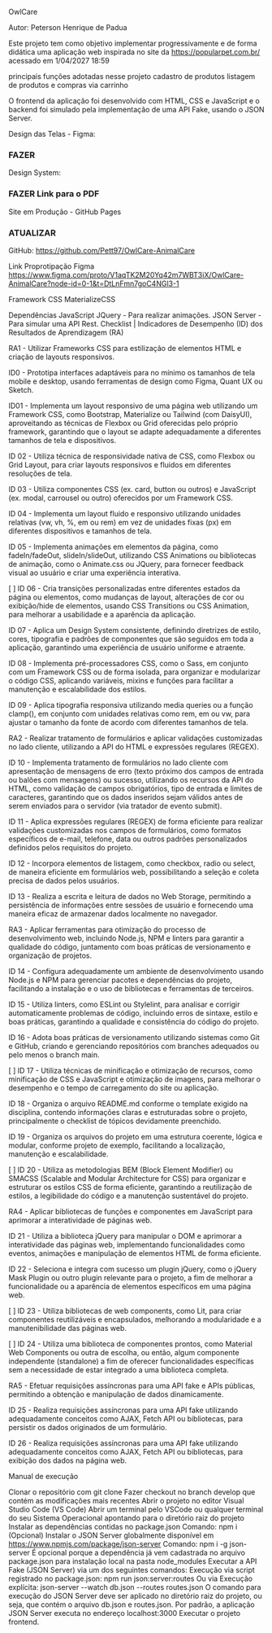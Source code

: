 OwlCare

Autor: Peterson Henrique de Padua 

Este projeto tem como objetivo implementar progressivamente e de forma didática uma aplicação web 
inspirada no site da https://popularpet.com.br/ acessado em 1/04/2027 18:59

principais funções adotadas nesse projeto 
cadastro de produtos
listagem de produtos 
e compras via carrinho


O frontend da aplicação foi desenvolvido com HTML, CSS e JavaScript e o backend foi simulado pela implementação de uma API Fake, usando o JSON Server.

Design das Telas - Figma:
### FAZER

Design System:
### FAZER  Link para o PDF

Site em Produção - GitHub Pages
### ATUALIZAR

GitHub:
https://github.com/Pett97/OwlCare-AnimalCare

Link Proprotipação Figma
https://www.figma.com/proto/V1aqTK2M20Yq42m7WBT3iX/OwlCare-AnimalCare?node-id=0-1&t=DtLnFmn7goC4NGl3-1

Framework CSS
MaterializeCSS

Dependências JavaScript
JQuery - Para realizar animações.
JSON Server - Para simular uma API Rest.
Checklist | Indicadores de Desempenho (ID) dos Resultados de Aprendizagem (RA)

RA1 - Utilizar Frameworks CSS para estilização de elementos HTML e criação de layouts responsivos.

 ID0 - Prototipa interfaces adaptáveis para no mínimo os tamanhos de tela mobile e desktop, usando ferramentas de design como Figma, Quant UX ou Sketch.

 ID01 - Implementa um layout responsivo de uma página web utilizando um Framework CSS, como Bootstrap, Materialize ou Tailwind (com DaisyUI), aproveitando as técnicas de Flexbox ou Grid oferecidas pelo próprio framework, garantindo que o layout se adapte adequadamente a diferentes tamanhos de tela e dispositivos.

 ID 02 - Utiliza técnica de responsividade nativa de CSS, como Flexbox ou Grid Layout, para criar layouts responsivos e fluidos em diferentes resoluções de tela.

 ID 03 - Utiliza componentes CSS (ex. card, button ou outros) e JavaScript (ex. modal, carrousel ou outro) oferecidos por um Framework CSS.

 ID 04 - Implementa um layout fluido e responsivo utilizando unidades relativas (vw, vh, %, em ou rem) em vez de unidades fixas (px) em diferentes dispositivos e tamanhos de tela.

 ID 05 - Implementa animações em elementos da página, como fadeIn/fadeOut, slideIn/slideOut, utilizando CSS Animations ou bibliotecas de animação, como o Animate.css ou JQuery, para fornecer feedback visual ao usuário e criar uma experiência interativa.

[ ] ID 06 - Cria transições personalizadas entre diferentes estados da página ou elementos, como mudanças de layout, alterações de cor ou exibição/hide de elementos, usando CSS Transitions ou CSS Animation, para melhorar a usabilidade e a aparência da aplicação.

 ID 07 - Aplica um Design System consistente, definindo diretrizes de estilo, cores, tipografia e padrões de componentes que são seguidos em toda a aplicação, garantindo uma experiência de usuário uniforme e atraente.

 ID 08 - Implementa pré-processadores CSS, como o Sass, em conjunto com um Framework CSS ou de forma isolada, para organizar e modularizar o código CSS, aplicando variáveis, mixins e funções para facilitar a manutenção e escalabilidade dos estilos.

 ID 09 - Aplica tipografia responsiva utilizando media queries ou a função clamp(), em conjunto com unidades relativas como rem, em ou vw, para ajustar o tamanho da fonte de acordo com diferentes tamanhos de tela.

RA2 - Realizar tratamento de formulários e aplicar validações customizadas no lado cliente, utilizando a API do HTML e expressões regulares (REGEX).

 ID 10 - Implementa tratamento de formulários no lado cliente com apresentação de mensagens de erro (texto próximo dos campos de entrada ou balões com mensagens) ou sucesso, utilizando os recursos da API do HTML, como validação de campos obrigatórios, tipo de entrada e limites de caracteres, garantindo que os dados inseridos sejam válidos antes de serem enviados para o servidor (via tratador de evento submit).

 ID 11 - Aplica expressões regulares (REGEX) de forma eficiente para realizar validações customizadas nos campos de formulários, como formatos específicos de e-mail, telefone, data ou outros padrões personalizados definidos pelos requisitos do projeto.

 ID 12 - Incorpora elementos de listagem, como checkbox, radio ou select, de maneira eficiente em formulários web, possibilitando a seleção e coleta precisa de dados pelos usuários.

 ID 13 - Realiza a escrita e leitura de dados no Web Storage, permitindo a persistência de informações entre sessões de usuário e fornecendo uma maneira eficaz de armazenar dados localmente no navegador.

RA3 - Aplicar ferramentas para otimização do processo de desenvolvimento web, incluindo Node.js, NPM e linters para garantir a qualidade do código, juntamento com boas práticas de versionamento e organização de projetos.

 ID 14 - Configura adequadamente um ambiente de desenvolvimento usando Node.js e NPM para gerenciar pacotes e dependências do projeto, facilitando a instalação e o uso de bibliotecas e ferramentas de terceiros.

 ID 15 - Utiliza linters, como ESLint ou Stylelint, para analisar e corrigir automaticamente problemas de código, incluindo erros de sintaxe, estilo e boas práticas, garantindo a qualidade e consistência do código do projeto.

 ID 16 - Adota boas práticas de versionamento utilizando sistemas como Git e GitHub, criando e gerenciando repositórios com branches adequados ou pelo menos o branch main.

[ ] ID 17 - Utiliza técnicas de minificação e otimização de recursos, como minificação de CSS e JavaScript e otimização de imagens, para melhorar o desempenho e o tempo de carregamento do site ou aplicação.

 ID 18 - Organiza o arquivo README.md conforme o template exigido na disciplina, contendo informações claras e estruturadas sobre o projeto, principalmente o checklist de tópicos devidamente preenchido.

 ID 19 - Organiza os arquivos do projeto em uma estrutura coerente, lógica e modular, conforme projeto de exemplo, facilitando a localização, manutenção e escalabilidade.

[ ] ID 20 - Utiliza as metodologias BEM (Block Element Modifier) ou SMACSS (Scalable and Modular Architecture for CSS) para organizar e estruturar os estilos CSS de forma eficiente, garantindo a reutilização de estilos, a legibilidade do código e a manutenção sustentável do projeto.

RA4 - Aplicar bibliotecas de funções e componentes em JavaScript para aprimorar a interatividade de páginas web.

 ID 21 - Utiliza a biblioteca jQuery para manipular o DOM e aprimorar a interatividade das páginas web, implementando funcionalidades como eventos, animações e manipulação de elementos HTML de forma eficiente.

 ID 22 - Seleciona e integra com sucesso um plugin jQuery, como o jQuery Mask Plugin ou outro plugin relevante para o projeto, a fim de melhorar a funcionalidade ou a aparência de elementos específicos em uma página web.

[ ] ID 23 - Utiliza bibliotecas de web components, como Lit, para criar componentes reutilizáveis e encapsulados, melhorando a modularidade e a manutenibilidade das páginas web.

[ ] ID 24 - Utiliza uma biblioteca de componentes prontos, como Material Web Components ou outra de escolha, ou então, algum componente independente (standalone) a fim de oferecer funcionalidades específicas sem a necessidade de estar integrado a uma biblioteca completa.

RA5 - Efetuar requisições assíncronas para uma API fake e APIs públicas, permitindo a obtenção e manipulação de dados dinamicamente.

 ID 25 - Realiza requisições assíncronas para uma API fake utilizando adequadamente conceitos como AJAX, Fetch API ou bibliotecas, para persistir os dados originados de um formulário.
 
 ID 26 - Realiza requisições assíncronas para uma API fake utilizando adequadamente conceitos como AJAX, Fetch API ou bibliotecas, para exibição dos dados na página web.


Manual de execução

Clonar o repositório com git clone
Fazer checkout no branch develop que contém as modificações mais recentes
Abrir o projeto no editor Visual Studio Code (VS Code)
Abrir um terminal pelo VSCode ou qualquer terminal do seu Sistema Operacional apontando para o diretório raiz do projeto
Instalar as dependências contidas no package.json
Comando: npm i
(Opcional) Instalar o JSON Server globalmente disponível em https://www.npmjs.com/package/json-server
Comando: npm i -g json-server
É opcional porque a dependência já vem cadastrada no arquivo package.json para instalação local na pasta node_modules
Executar a API Fake (JSON Server) via um dos seguintes comandos:
Execução via script registrado no package.json: npm run json:server:routes
Ou via Execução explícita: json-server --watch db.json --routes routes.json
O comando para execução do JSON Server deve ser aplicado no diretório raiz do projeto, ou seja, que contém o arquivo db.json e routes.json.
Por padrão, a aplicação JSON Server executa no endereço localhost:3000
Executar o projeto frontend.